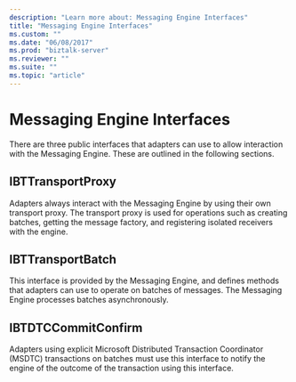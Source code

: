 ```yaml
---
description: "Learn more about: Messaging Engine Interfaces"
title: "Messaging Engine Interfaces"
ms.custom: ""
ms.date: "06/08/2017"
ms.prod: "biztalk-server"
ms.reviewer: ""
ms.suite: ""
ms.topic: "article"
---
```

# Messaging Engine Interfaces
There are three public interfaces that adapters can use to allow interaction with the Messaging Engine. These are outlined in the following sections.  
  
## IBTTransportProxy  
 Adapters always interact with the Messaging Engine by using their own transport proxy. The transport proxy is used for operations such as creating batches, getting the message factory, and registering isolated receivers with the engine.  
  
## IBTTransportBatch  
 This interface is provided by the Messaging Engine, and defines methods that adapters can use to operate on batches of messages. The Messaging Engine processes batches asynchronously.  
  
## IBTDTCCommitConfirm  
 Adapters using explicit Microsoft Distributed Transaction Coordinator (MSDTC) transactions on batches must use this interface to notify the engine of the outcome of the transaction using this interface.
